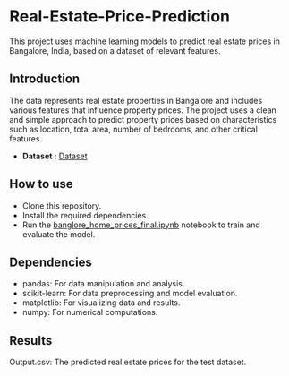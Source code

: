 # Real-Estate-Price-Prediction
This project uses machine learning models to predict real estate prices in Bangalore, India, based on a dataset of relevant features.

## Introduction
The data represents real estate properties in Bangalore and includes various features that influence property prices. The project uses a clean and simple approach to predict property prices based on characteristics such as location, total area, number of bedrooms, and other critical features.
* **Dataset :** [Dataset](https://www.kaggle.com/amitabhajoy/bengaluru-house-price-data)

## How to use
* Clone this repository.
* Install the required dependencies.
* Run the [banglore_home_prices_final.ipynb](https://github.com/Aditya1489/Price_Prediction/blob/main/banglore_home_prices_final.ipynb) notebook to train and evaluate the model.

## Dependencies
* pandas: For data manipulation and analysis.
* scikit-learn: For data preprocessing and model evaluation.
* matplotlib: For visualizing data and results.
* numpy: For numerical computations.

## Results
Output.csv: The predicted real estate prices for the test dataset.
